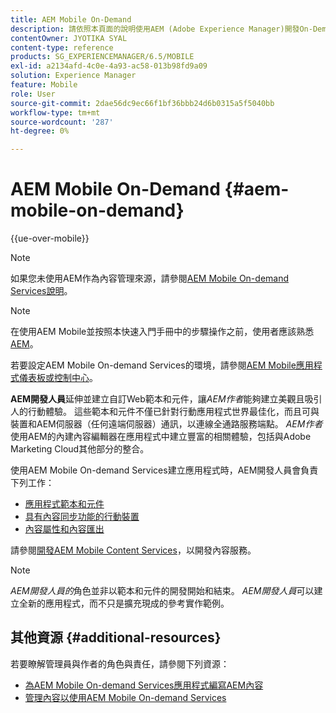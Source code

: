 ```yaml
---
title: AEM Mobile On-Demand
description: 請依照本頁面的說明使用AEM (Adobe Experience Manager)開發On-Demand Services應用程式的起點。 此頁面涵蓋與應用程式開發人員相關的主題。
contentOwner: JYOTIKA SYAL
content-type: reference
products: SG_EXPERIENCEMANAGER/6.5/MOBILE
exl-id: a2134afd-4c0e-4a93-ac58-013b98fd9a09
solution: Experience Manager
feature: Mobile
role: User
source-git-commit: 2dae56dc9ec66f1bf36bbb24d6b0315a5f5040bb
workflow-type: tm+mt
source-wordcount: '287'
ht-degree: 0%

---
```


# AEM Mobile On-Demand {#aem-mobile-on-demand}

{{ue-over-mobile}}

>[!NOTE]
>
>如果您未使用AEM作為內容管理來源，請參閱[AEM Mobile On-demand Services說明](https://helpx.adobe.com/tw/digital-publishing-solution/topics.html)。

>[!NOTE]
>
>在使用AEM Mobile並按照本快速入門手冊中的步驟操作之前，使用者應該熟悉[AEM](/help/sites-deploying/deploy.md)。
>
>若要設定AEM Mobile On-demand Services的環境，請參閱[AEM Mobile應用程式儀表板或控制中心](/help/mobile/mobile-apps-ondemand-application-dashboard.md)。

**AEM開發人員**&#x200B;延伸並建立自訂Web範本和元件，讓&#x200B;*AEM作者*&#x200B;能夠建立美觀且吸引人的行動體驗。 這些範本和元件不僅已針對行動應用程式世界最佳化，而且可與裝置和AEM伺服器（任何遠端伺服器）通訊，以連線全通路服務端點。 *AEM作者*&#x200B;使用AEM的內建內容編輯器在應用程式中建立豐富的相關體驗，包括與Adobe Marketing Cloud其他部分的整合。

使用AEM Mobile On-demand Services建立應用程式時，AEM開發人員會負責下列工作：

* [應用程式範本和元件](/help/mobile/app-templates-and-components1.md)
* [具有內容同步功能的行動裝置](/help/mobile/mobile-ondemand-contentsync.md)
* [內容屬性和內容匯出](/help/mobile/on-demand-content-properties-exporting.md)

請參閱[開發AEM Mobile Content Services](/help/mobile/developing-content-services.md)，以開發內容服務。

>[!NOTE]
>
>*AEM開發人員的*&#x200B;角色並非以範本和元件的開發開始和結束。 *AEM開發人員*&#x200B;可以建立全新的應用程式，而不只是擴充現成的參考實作範例。

## 其他資源 {#additional-resources}

若要瞭解管理員與作者的角色與責任，請參閱下列資源：

* [為AEM Mobile On-demand Services應用程式編寫AEM內容](/help/mobile/mobile-apps-ondemand.md)
* [管理內容以使用AEM Mobile On-demand Services](/help/mobile/aem-mobile.md)
